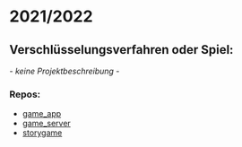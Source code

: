 # 2021/2022

## Verschlüsselungsverfahren oder **Spiel**:

*- keine Projektbeschreibung -*

### Repos:
- [game_app](https://github.com/InformatikPGWV/game_app)
- [game_server](https://github.com/InformatikPGWV/game_server)
- [storygame](https://github.com/InformatikPGWV/storygame)
